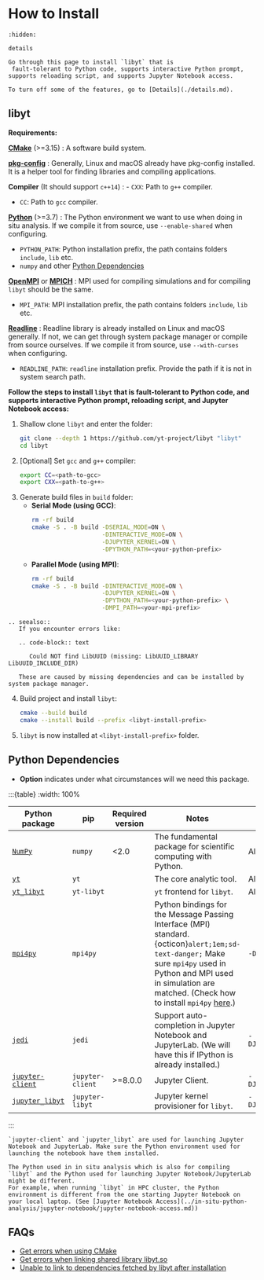 # How to Install

```{toctree}
:hidden:

details
```

```{seealso}
Go through this page to install `libyt` that is
 fault-tolerant to Python code, supports interactive Python prompt, supports reloading script, and supports Jupyter Notebook access.
 
To turn off some of the features, go to [Details](./details.md).
```

## libyt

**Requirements:**

**[CMake](https://cmake.org/)** (>=3.15)
: A software build system.

**[pkg-config](https://www.freedesktop.org/wiki/Software/pkg-config/)**
: Generally, Linux and macOS already have pkg-config installed. It is a helper tool for finding libraries and compiling applications.

**Compiler** (It should support `c++14`)
: - `CXX`: Path to `g++` compiler.
  - `CC`: Path to `gcc` compiler.

**[Python](https://www.python.org/)** (>=3.7)
: The Python environment we want to use when doing in situ analysis. If we compile it from source, use `--enable-shared` when configuring.
  - `PYTHON_PATH`: Python installation prefix, the path contains folders `include`, `lib` etc.
  - `numpy` and other [Python Dependencies](#python-dependencies)

**[OpenMPI](https://www.open-mpi.org/)** or **[MPICH](https://www.mpich.org/)**
: MPI used for compiling simulations and for compiling `libyt` should be the same.
  - `MPI_PATH`: MPI installation prefix, the path contains folders `include`, `lib` etc.

**[Readline](https://tiswww.case.edu/php/chet/readline/rltop.html)**
: Readline library is already installed on Linux and macOS generally. If not, we can get through system package manager or compile from source ourselves. If we compile it from source, use `--with-curses` when configuring.
  - `READLINE_PATH`: `readline` installation prefix. Provide the path if it is not in system search path.

**Follow the steps to install `libyt` that is fault-tolerant to Python code, and supports interactive Python prompt, reloading script, and Jupyter Notebook access:**

1. Shallow clone `libyt` and enter the folder:
   ```bash
   git clone --depth 1 https://github.com/yt-project/libyt "libyt"
   cd libyt
   ```
2. [Optional] Set `gcc` and `g++` compiler:
   ```bash
   export CC=<path-to-gcc>
   export CXX=<path-to-g++>
   ```
3. Generate build files in `build` folder:
   - **Serial Mode (using GCC)**:
     ```bash
     rm -rf build
     cmake -S . -B build -DSERIAL_MODE=ON \
                         -DINTERACTIVE_MODE=ON \
                         -DJUPYTER_KERNEL=ON \
                         -DPYTHON_PATH=<your-python-prefix>
     ```
   - **Parallel Mode (using MPI)**:
     ```bash
     rm -rf build
     cmake -S . -B build -DINTERACTIVE_MODE=ON \
                         -DJUPYTER_KERNEL=ON \
                         -DPYTHON_PATH=<your-python-prefix> \
                         -DMPI_PATH=<your-mpi-prefix>
     ```

  ```{eval-rst}
  .. seealso::
     If you encounter errors like:
  
     .. code-block:: text
        
        Could NOT find LibUUID (missing: LibUUID_LIBRARY LibUUID_INCLUDE_DIR)

     These are caused by missing dependencies and can be installed by system package manager.
  ```

4. Build project and install `libyt`:
   ```bash
   cmake --build build 
   cmake --install build --prefix <libyt-install-prefix>
   ```
5. `libyt` is now installed at `<libyt-install-prefix>` folder.

## Python Dependencies

- **Option** indicates under what circumstances will we need this package.

:::{table}
:width: 100%

| Python package                                                                 | pip              |  Required version                                                                                                                                                                                                                                                                                |  Notes                                                                                                                                                                                                                                                                                            | Option                |
|--------------------------------------------------------------------------------|------------------|--------------------------------------------------------------------------------------------------------------------------------------------------------------------------------------------------------------------------------------------------------------------------------------------------|---------------------------------------------------------------------------------------------------------------------------------------------------------------------------------------------------------------------------------------------------------------------------------------------------|-----------------------|
| [`NumPy`](https://numpy.org/)                                                  | `numpy`          |  <2.0                                                                                                                                                                                                                                                                                            | The fundamental package for scientific computing with Python.                                                                                                                                                                                                                                    | Always                                                                                                                                                                                                                                                                                            |
| [`yt`](https://yt-project.org/)                                                | `yt`             |                                                                                                                                                                                                                                                                                                  | The core analytic tool.                                                                                                                                                                                                                                                                          | Always                                                                                                                                                                                                                                                                                            |
| [`yt_libyt`](https://github.com/data-exp-lab/yt_libyt)                         | `yt-libyt`       |                                                                                                                                                                                                                                                                                                  | `yt` frontend for `libyt`.                                                                                                                                                                                                                                                                       | Always                                                                                                                                                                                                                                                                                            |
| [`mpi4py`](https://mpi4py.readthedocs.io/en/stable/)                           | `mpi4py`         |                                                                                                                                                                                                                                                                                                  | Python bindings for the Message Passing Interface (MPI) standard. <br> {octicon}`alert;1em;sd-text-danger;` Make sure `mpi4py` used in Python and MPI used in simulation are matched. (Check how to install `mpi4py` [here](https://mpi4py.readthedocs.io/en/stable/install.html#installation).) | `-DSERIAL_MODE=OFF`                                                                                                                                                                                                                                                                               |
| [`jedi`](https://jedi.readthedocs.io/en/latest/)                               | `jedi`           |                                                                                                                                                                                                                                                                                                  | Support auto-completion in Jupyter Notebook and JupyterLab. (We will have this if IPython is already installed.)                                                                                                                                                                                 | `-DJUPYTER_KERNEL=ON`                                                                                                                                                                                                                                                                             |
| [`jupyter-client`](https://jupyter-client.readthedocs.io/en/latest/index.html) | `jupyter-client` |  >=8.0.0                                                                                                                                                                                                                                                                                         | Jupyter Client.                                                                                                                                                                                                                                                                                  | `-DJUPYTER_KERNEL=ON`                                                                                                                                                                                                                                                                             |
| [`jupyter_libyt`](https://github.com/yt-project/jupyter_libyt)                 | `jupyter-libyt`  |                                                                                                                                                                                                                                                                                                  | Jupyter kernel provisioner for `libyt`.                                                                                                                                                                                                                                                          | `-DJUPYTER_KERNEL=ON`                                                                                                                                                                                                                                                                             |
:::

```{note}
`jupyter-client` and `jupyter_libyt` are used for launching Jupyter Notebook and JupyterLab. Make sure the Python environment used for launching the notebook have them installed.

The Python used in in situ analysis which is also for compiling `libyt` and the Python used for launching Jupyter Notebook/JupyterLab might be different.
For example, when running `libyt` in HPC cluster, the Python environment is different from the one starting Jupyter Notebook on your local laptop. (See [Jupyter Notebook Access](../in-situ-python-analysis/jupyter-notebook/jupyter-notebook-access.md))
```

## FAQs

- [Get errors when using CMake](../FAQs.md#get-errors-when-using-cmake)
- [Get errors when linking shared library libyt.so](../FAQs.md#get-errors-when-linking-shared-library-libytso)
- [Unable to link to dependencies fetched by libyt after installation](../FAQs.md#unable-to-link-to-dependencies-fetched-by-libyt-after-installation)
